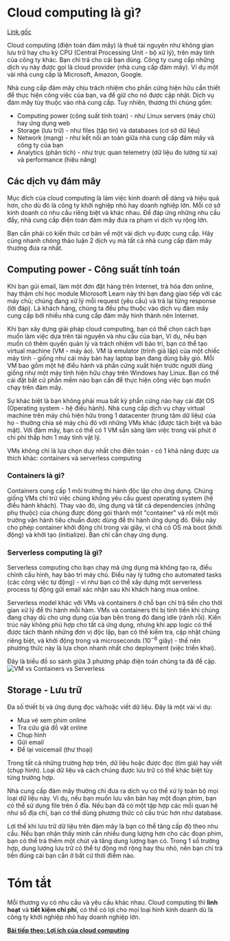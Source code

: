 # Cloud computing là gì?

[Link gốc](https://docs.microsoft.com/en-us/learn/modules/principles-cloud-computing/2-what-is-cloud-computing)

Cloud computing (điện toán đám mây) là thuê tài nguyên như không gian lưu trữ hay chu kỳ CPU (Central Processing Unit - bộ xử lý), trên máy tính của công ty khác. Bạn chỉ trả cho cái bạn dùng. Công ty cung cấp những dịch vụ này được gọi là cloud provider (nhà cung cấp đám mây). Ví dụ một vài nhà cung cấp là Microsoft, Amazon, Google.

Nhà cung cấp đám mây chịu trách nhiệm cho phần cứng hiện hữu cần thiết để thực hiện công việc của bạn, va để giữ cho nó được cập nhật. Dịch vụ đám mây tùy thuộc vào nhà cung cấp. Tuy nhiên, thương thì chúng gồm:
* Computing power (công suất tính toán) - như Linux servers (máy chủ) hay ứng dụng web
* Storage (lưu trữ) - như files (tập tin) và databases (cơ sở dữ liệu)
* Network (mạng) - như kết nối an toàn giữa nhà cung cấp đám mây và công ty của bạn
* Analytics (phân tích) - như trực quan telemetry (dữ liệu đo lường từ xa) và performance (hiệu năng)

## Các dịch vụ đám mây

Mục đích của cloud computing là làm việc kinh doanh dễ dàng và hiệu quả hơn, cho dù đó là công ty khởi nghiệp nhỏ hay doanh nghiệp lớn. Mỗi cơ sở kinh doanh có nhu cầu riêng biệt và khác nhau. Để đáp ứng những nhu cầu đấy, nhà cung cấp điện toán đám mây đưa ra phạm vi dịch vụ rộng lớn.

Bạn cần phải có kiến thức cơ bản về một vài dịch vụ được cung cấp. Hãy cùng nhanh chóng thảo luận 2 dịch vụ mà tất cả nhà cung cấp đám mây thương đưa ra nhất. 

## Computing power - Công suất tính toán

Khi bạn gủi email, làm một đơn đặt hàng trên Internet, trả hóa đơn online, hay thậm chí học module Microsoft Learn này thì bạn đang giao tiếp với các máy chủ; chúng đang xử lý mỗi request (yêu cầu) và trả lại từng response (lời đáp). Là khách hàng, chúng ta đều phụ thuộc vào dịch vụ đám mây cung cấp bởi nhiều nhà cung cấp đám mây hình thành nên Internet.

Khi bạn xây dựng giải pháp cloud computing, bạn có thể chọn cách bạn muốn làm việc dựa trên tài nguyên và nhu cầu của bạn, Ví dụ, nếu bạn muốn có thêm quyền quản lý và trách nhiệm với bảo trì, bạn có thể tạo virtual machine (VM - máy ảo). VM là emulator (trình giả lập) của một chiếc máy tính - giống như cái máy bàn hay laptop bạn đang dùng bây giò. Mỗi VM bao gồm một hệ điều hành và phần cứng xuất hiện trước người dùng giống như một máy tính hiện hữu chạy trên Windows hay Linux. Bạn có thể cài đặt bất cứ phần mềm nào bạn cần để thực hiện công việc bạn muốn chạy trên đám mây.

Sự khác biệt là bạn không phải mua bất kỳ phần cứng nào hay cài đặt OS (Operating system - hệ điều hành). Nhà cung cấp dịch vụ chạy virtual machine trên máy chủ hiện hữu trong 1 datacenter (trung tâm dữ liệu) của họ - thường chia sẻ máy chủ đó với những VMs khác (được tách biệt và bảo mật). Với đám mây, bạn có thể có 1 VM sẵn sàng làm việc trong vài phút ở chi phí thấp hơn 1 máy tính vật lý.

VMs không chỉ là lựa chọn duy nhất cho điện toán - có 1 khả năng được ưa thích khác: containers và serverless computing 

### Containers là gì?

Containers cung cấp 1 môi trường thi hành độc lập cho ứng dụng. Chúng giống VMs chỉ trừ việc chúng không yêu cầu guest operating system (hệ điều hành khách). Thay vào đó, ứng dụng và tất cả dependencies (những phụ thuộc) của chúng được đóng gói thành một "container" và rồi một môi trường vận hành tiêu chuẩn được dùng để thi hành ứng dụng đó. Điều này cho phép container khởi động chỉ trong vài giây, vì chả có OS mà boot (khởi động) và khởi tạo (initialize). Bạn chỉ cần chạy ứng dụng.

### Serverless computing là gì?

Serverless computing cho bạn chạy mã ứng dụng mà không tạo ra, điểu chỉnh cấu hình, hay bảo trì máy chủ. Điểu này lý tưởng cho automated tasks (các công việc tự động) - ví như bạn có thể xây dựng một serverless process tự động gửi email xác nhận sau khi khách hàng mua online. 

Serverless model khác với VMs và containers ở chỗ bạn chỉ trả tiền cho thời gian xử lý để thi hành mỗi hàm. VMs và containers thì bị tính tiền khi chúng đang chạy dù cho ưng dụng của bạn bên trong đó đang idle (rảnh rỗi).  Kiến trúc này không phù hợp cho tất cả ứng dụng, nhưng khi app logic có thể được tách thành những đơn vị độc lập, bạn có thể kiểm tra, cập nhật chúng riêng biệt, và khởi động trong và microseconds ($10^{-6}$ giây) - thế nên phương thức này là lựa chọn nhanh nhất cho deployment (việc triển khai).

Đây là biểu đồ so sánh giữa 3 phương pháp điện toán chúng ta đã đề cập.
![VM vs Containers vs Serverless](https://docs.microsoft.com/en-us/learn/modules/principles-cloud-computing/media/2-vm-vs-container-vs-serverless.png)

## Storage - Lưu trữ

Đa số thiết bị và ứng dụng đọc và/hoặc viết dữ liệu. Đây là một vài ví dụ:
* Mua vé xem phim online
* Tra cứu giá đồ vật online
* Chụp hình
* Gửi email
* Để lại voicemail (thư thoại)
  
Trong tất cả những trường hợp trên, dữ liệu hoặc được đọc (tìm giá) hay viết (chụp hình). Loại dữ liệu và cách chúng được lưu trữ có thể khác biệt tùy từng trường hợp.

Nhà cung cấp đám mây thường chỉ đưa ra dịch vụ có thể xử lý toàn bộ mọi loại dữ liệu này. Ví dụ, nếu bạn muốn lưu văn bản hay một đoạn phim, bạn có thể sử dụng file trên ổ đĩa. Nếu bạn đã có một tập hợp các mối quan hệ như sổ địa chỉ, bạn có thể dùng phương thức có cấu trúc hơn như database.

Lơi thế khi lưu trữ dữ liệu trên đám mây là bạn có thể tăng cấp độ theo nhu cầu. Nếu bạn nhận thấy mình cần nhiều dung lượng hơn cho các đoạn phim, bạn có thể trả thêm một chút và tăng dung lượng bạn có. Trong 1 số trường hợp, dung lượng lưu trữ có thể tự động mở rộng hay thu nhỏ, nên bạn chỉ trả tiền đúng cái bạn cần ở bất cứ thời điểm nào.

# Tóm tắt

Mỗi thương vụ có nhu cầu và yêu cầu khác nhau. Cloud computing thì **linh hoạt** và **tiết kiệm chi phí**, có thể có lợi cho mọi loại hình kinh doanh dù là công ty khởi nghiệp nhỏ hay doanh nghiệp lớn. 

[**Bài tiếp theo: Lợi ích của cloud computing**](BenefitsOfCloudComputing.md)